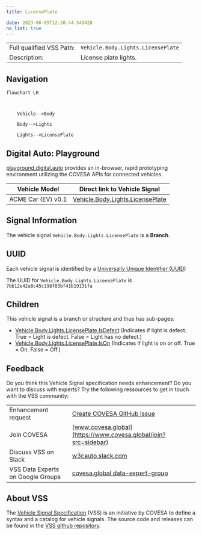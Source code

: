 ```yaml
---
title: LicensePlate

date: 2023-06-05T12:38:44.549428
no_list: true
---
```



| | |
|---|---|
| Full qualified VSS Path: | `Vehicle.Body.Lights.LicensePlate` |
| Description: | License plate lights. |

## Navigation

```mermaid
flowchart LR



    Vehicle-->Body

    Body-->Lights

    Lights-->LicensePlate

```


## Digital Auto: Playground

[playground.digital.auto](http://digital.auto) provides an in-browser, rapid prototyping environment utilizing the COVESA APIs for connected vehicles. 

| Vehicle Model | Direct link to Vehicle Signal |
|---|---|
| ACME Car (EV) v0.1 | [Vehicle.Body.Lights.LicensePlate](https://digitalauto.netlify.app/model/STLWzk1WyqVVLbfymb4f/cvi/list/Vehicle.Body.Lights.LicensePlate/) |


## Signal Information




The vehicle signal `Vehicle.Body.Lights.LicensePlate` is a **Branch**.





## UUID

Each vehicle signal is identified by a [Universally Unique Identifier (UUID](https://en.wikipedia.org/wiki/Universally_unique_identifier))

The UUID for `Vehicle.Body.Lights.LicensePlate` is `7bb12e42a8c45c198f83bf41b19131fa`

## Children

This vehicle signal is a branch or structure and thus has sub-pages:

- [Vehicle.Body.Lights.LicensePlate.IsDefect](isdefect/) (Indicates if light is defect. True = Light is defect. False = Light has no defect.)
- [Vehicle.Body.Lights.LicensePlate.IsOn](ison/) (Indicates if light is on or off. True = On. False = Off.)


## Feedback

Do you think this Vehicle Signal specification needs enhancement? Do you want to discuss with experts? Try the following ressources to get in touch with the VSS community:

| | |
|---|---|
| Enhancement request | [Create COVESA GitHub Issue](https://github.com/COVESA/vehicle_signal_specification/issues/new?body=Please+describe+your+feedback&title=Signal+feedback+Vehicle.Body.Lights.LicensePlate) |
| Join COVESA | [www.covesa.global](https://www.covesa.global/join?src=sidebar) |
| Discuss VSS on Slack | [w3cauto.slack.com](http://w3cauto.slack.com/) |
| VSS Data Experts on Google Groups | [covesa.global data-expert-group](https://groups.google.com/a/covesa.global/g/data-expert-group) |

## About VSS

The [Vehicle Signal Specification](https://covesa.github.io/vehicle_signal_specification/) (VSS)
is an initiative by COVESA to define a syntax and a catalog for vehicle signals.
The source code and releases can be found in the [VSS github repository](https://github.com/COVESA/vehicle_signal_specification).

